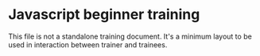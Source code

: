Javascript beginner training
=====

This file is not a standalone training document. 
It's a minimum layout to be used in interaction between trainer and trainees.
